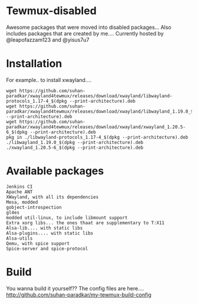 # Tewmux-disabled

Awesome packages that were moved into disabled packages...
Also includes packages that are created by me....
Currently hosted by @leapofazzam123 and @yisus7u7


# Installation

For example.. to install xwayland....

```
wget https://github.com/suhan-paradkar/xwayland4tewmux/releases/download/xwayland/libwayland-protocols_1.17-4_$(dpkg --print-architecture).deb
wget https://github.com/suhan-paradkar/xwayland4tewmux/releases/download/xwayland/libwayland_1.19.0_$(dpkg --print-architecture).deb
wget https://github.com/suhan-paradkar/xwayland4tewmux/releases/download/xwayland/xwayland_1.20.5-6_$(dpkg --print-architecture).deb
pkg in ./libwayland-protocols_1.17-4_$(dpkg --print-architecture).deb ./libwayland_1.19.0_$(dpkg --print-architecture).deb ./xwayland_1.20.5-6_$(dpkg --print-architecture).deb
```
# Available packages

```
Jenkins CI
Apache ANT
XWayland, with all its dependencies
Mesa, modded
gobject-introspection
gl4es
modded util-linux, to include libmount support
Extra xorg libs... the ones thaat are supplementary to T:X11
Alsa-lib.... with static libs
Alsa-plugins.... with static libs
Alsa-utils
Qemu, with spice support
Spice-server and spice-protocol
```

# Build

You wanna build it yourself?? The config files are here....
http://github.com/suhan-paradkar/my-tewmux-build-config


